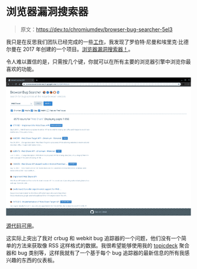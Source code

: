 # 浏览器漏洞搜索器

> 原文：<https://dev.to/chromiumdev/browser-bug-searcher-5el3>

我只是在反思我们团队已经完成的一些[工作](https://twitter.com/ChromiumDev)，我发现了罗伯特·尼曼和埃里克·比德尔曼在 2017 年创建的一个项目。[浏览器漏洞搜索器！](https://browser-issue-tracker-search.appspot.com/?q=Web%20Share)。

令人难以置信的是，只需按几个键，你就可以在所有主要的浏览器引擎中浏览你最喜欢的功能。

[![](img/be2ae574638190f52862466acdd90c81.png)](https://res.cloudinary.com/practicaldev/image/fetch/s--G9BaabO5--/c_limit%2Cf_auto%2Cfl_progressive%2Cq_auto%2Cw_880/https://paul.kinlan.img/2019-03-09-browser-bug-searcher.jpeg)

[源代码可用](https://github.com/GoogleChrome/browser-bug-search)。

这实际上突出了我对 crbug 和 webkit bug 追踪器的一个问题，他们没有一个简单的方法来获取像 RSS 这样格式的数据。我很希望能够使用我的 [topicdeck](https://github.com/PaulKinlan/topicdeck) 聚合器和 bug 类别等，这样我就有了一个基于每个 bug 追踪器的最新信息的所有我感兴趣的东西的仪表板。